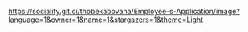 https://socialify.git.ci/thobekabovana/Employee-s-Application/image?language=1&owner=1&name=1&stargazers=1&theme=Light
